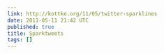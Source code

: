 ```yaml
---
link: http://kottke.org/11/05/twitter-sparklines
date: 2011-05-11 21:42 UTC
published: true
title: Sparktweets
tags: []
---
```



